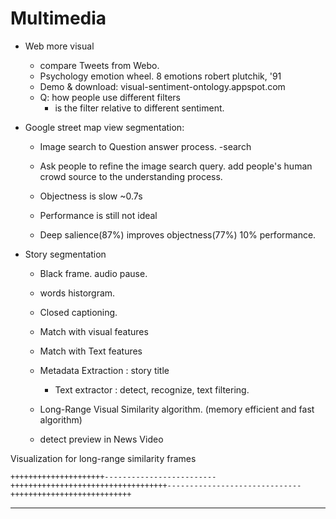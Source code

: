 Multimedia 
==============

- Web more visual
	- compare Tweets from Webo. 
	- Psychology emotion wheel. 8 emotions robert plutchik, '91
	- Demo & download:  visual-sentiment-ontology.appspot.com
	- Q: how people use different filters
		- is the filter relative to different sentiment.
		
- Google street map view segmentation:
	- Image search to Question answer process. -search
	
	- Ask people to refine the image search query. add people's human crowd source to the understanding process.
	- Objectness is slow ~0.7s
	- Performance is still not ideal
	- Deep salience(87%) improves objectness(77%) 10% performance.
	
- Story segmentation
	- Black frame. audio pause.
	- words historgram.
	- Closed captioning.
	- Match with visual features
	- Match with Text features
	- Metadata Extraction : story title
		- Text extractor : detect, recognize, text filtering.
		
	- Long-Range Visual Similarity algorithm. (memory efficient and fast algorithm)
	- detect preview in News Video
	
	
	
	
Visualization for long-range similarity frames	
	
	+++++++++++++++++++++-------------------------+++++++++++++++++++++++++++++++++++------------------------------+++++++++++++++++++++++++++
	
	
- - -


